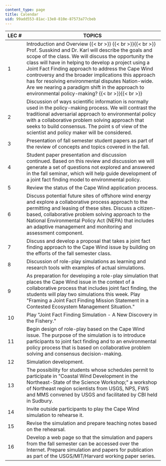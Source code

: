 ```yaml
---
content_type: page
title: Calendar
uid: 99add553-81ac-13e8-810e-87573a77cbeb
---
```


| LEC # | TOPICS |
| --- | --- |
| 1 | Introduction and Overview  {{< br >}}   {{< br >}}{{< br >}} Prof. Susskind and Dr. Karl will describe the goals and scope of the class. We will discuss the opportunity the class will have in helping to develop a project using a Joint Fact Finding approach to address the Cape Wind controversy and the broader implications this approach has for resolving environmental disputes Nation-wide. Are we nearing a paradigm shift in the approach to environmental policy-making? {{< br >}}{{< br >}}  |
| 2 | Discussion of ways scientific information is normally used in the policy-making process. We will contrast the traditional adversarial approach to environmental policy with a collaborative problem solving approach that seeks to build consensus. The point s of view of the scientist and policy maker will be considered. |
| 3 | Presentation of fall semester student papers as part of the review of concepts and topics covered in the fall. |
| 4 | Student paper presentation and discussion continued. Based on this review and discussion we will generate a set of questions not explored and answered in the fall seminar, which will help guide development of a joint fact finding model to environmental policy. |
| 5 | Review the status of the Cape Wind application process. |
| 6 | Discuss potential future sites of offshore wind energy and explore a collaborative process approach to the permitting and leasing of these sites. Discuss a citizen-based, collaborative problem solving approach to the National Environmental Policy Act (NEPA) that includes an adaptive management and monitoring and assessment component. |
| 7 | Discuss and develop a proposal that takes a joint fact finding approach to the Cape Wind issue by building on the efforts of the fall semester class. |
| 8 | Discussion of role-play simulations as learning and research tools with examples of actual simulations. |
| 9 | As preparation for developing a role-play simulation that places the Cape Wind issue in the context of a collaborative process that includes joint fact finding, the students will play two simulations this week. Play "Framing a Joint Fact Finding Mission Statement in a Contested Ecosystem Management Situation." |
| 10 | Play "Joint Fact Finding Simulation - A New Discovery in the Fishery." |
| 11 | Begin design of role-play based on the Cape Wind issue. The purpose of the simulation is to introduce participants to joint fact finding and to an environmental policy process that is based on collaborative problem solving and consensus decision-making. |
| 12 | Simulation development. |
| 13 | The possibility for students whose schedules permit to participate in "Coastal Wind Development in the Northeast-State of the Science Workshop;" a workshop of Northeast region scientists from USGS, NPS, FWS and MMS convened by USGS and facilitated by CBI held in Sudbury. |
| 14 | Invite outside participants to play the Cape Wind simulation to rehearse it. |
| 15 | Revise the simulation and prepare teaching notes based on the rehearsal. |
| 16 | Develop a web page so that the simulation and papers from the fall semester can be accessed over the Internet. Prepare simulation and papers for publication as part of the USGS/MIT/Harvard working paper series.